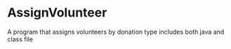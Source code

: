 # AssignVolunteer
A program that assigns volunteers by donation type
includes both java and class file
